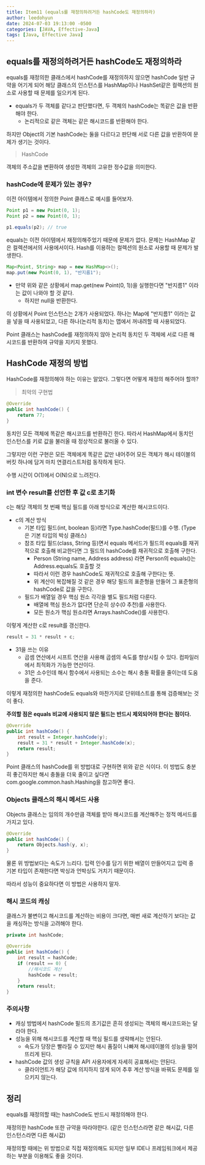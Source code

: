```yaml
---
title: Item11 (equals를 재정의하려거든 hashCode도 재정의하라)
author: leedohyun
date: 2024-07-03 19:13:00 -0500
categories: [JAVA, Effective-Java]
tags: [Java, Effective Java]
---
```


## equals를 재정의하려거든 hashCode도 재정의하라

equals를 재정의한 클래스에서 hashCode를 재정의하지 않으면 hashCode 일반 규약을 어기게 되어 해당 클래스의 인스턴스를 HashMap이나 HashSet같은 컬렉션의 원소로 사용할 때 문제를 일으키게 된다.

- equals가 두 객체를 같다고 판단했다면, 두 객체의 hashCode는 똑같은 값을 반환해야 한다.
	- 논리적으로 같은 객체는 같은 해시코드를 반환해야 한다.

하지만 Object의 기본 hashCode는 둘을 다르다고 판단해 서로 다른 값을 반환하여 문제가 생기는 것이다.

> HashCode

객체의 주소값을 변환하여 생성한 객체의 고유한 정수값을 의미한다.

### hashCode에 문제가 있는 경우?

이전 아이템에서 정의한 Point 클래스로 예시를 들어보자.

```java
Point p1 = new Point(0, 1);
Point p2 = new Point(0, 1);

p1.equals(p2); // true
```

equals는 이전 아이템에서 재정의해주었기 때문에 문제가 없다. 문제는 HashMap 같은 컬렉션에서의 사용에서이다. Hash를 이용하는 컬렉션의 원소로 사용할 때 문제가 발생한다.

```java
Map<Point, String> map = new HashMap<>();
map.put(new Point(0, 1), "반지름1");
```

- 만약 위와 같은 상황에서 map.get(new Point(0, 1))을 실행한다면 "반지름1" 이라는 값이 나와야 할 것 같다.
	- 하지만 null을 반환한다.

이 상황에서 Point 인스턴스는 2개가 사용되었다. 하나는 Map에 "반지름1" 이라는 값을 넣을 때 사용되었고, 다른 하나(논리적 동치)는 맵에서 꺼내려할 때 사용되었다.

Point 클래스는 hashCode를 재정의하지 않아 논리적 동치인 두 객체에 서로 다른 해시코드를 반환하여 규약을 지키지 못했다.

## HashCode 재정의 방법

HashCode를 재정의해야 하는 이유는 알았다. 그렇다면 어떻게 재정의 해주어야 할까?

> 최악의 구현법

```java
@Override
public int hashCode() {
	return 77;
}
```

동치인 모든 객체에 똑같은 해시코드를 반환하긴 한다. 따라서 HashMap에서 동치인 인스턴스를 키로 값을 불러올 때 정상적으로 불러올 수 있다.

그렇지만 이런 구현은 모든 객체에게 똑같은 값만 내어주어 모든 객체가 해시 테이블의 버킷 하나에 담겨 마치 연결리스트처럼 동작하게 된다.

수행 시간이 O(1)에서 O(N)으로 느려진다.

### int 변수 result를 선언한 후 값 c로 초기화

c는 해당 객체의 첫 번째 핵심 필드를 아래 방식으로 계산한 해시코드이다.

- c의 계산 방식
	- 기본 타입 필드(int, boolean 등)라면 Type.hashCode(필드)를 수행. (Type은 기본 타입의 박싱 클래스)
	- 참조 타입 필드(class, String 등)면서 equals 메서드가 필드의 equals를 재귀적으로 호출해 비교한다면 그 필드의 hashCode를 재귀적으로 호출해 구한다.
		- Person (String name, Address address) 라면 Person의 equals()는 Address.equals도 호출할 것
		- 따라서 이런 경우 hashCode도 재귀적으로 호출해 구한다는 뜻.
		- 위 계산이 복잡해질 것 같은 경우 해당 필드의 표준형을 만들어 그 표준형의 hashCode로 값을 구한다. 
	- 필드가 배열일 경우 핵심 원소 각각을 별도 필드처럼 다룬다.
		- 배열에 핵심 원소가 없다면 단순히 상수(0 추천)를 사용한다.
		- 모든 원소가 핵심 원소라면 Arrays.hashCode()를 사용한다.

이렇게 계산한 c로 result를 갱신한다.

```java
result = 31 * result + c;
```

- 31을 쓰는 이유
	- 곱셈 연산에서 시프트 연산을 사용해 곱셈의 속도를 향상시킬 수 있다. 컴파일러에서 최적화가 가능한 연산이다.
	- 31은 소수인데 해시 함수에서 사용되는 소수는 해시 충돌 확률을 줄이는데 도움을 준다.

이렇게 재정의한 hashCode도 equals와 마찬가지로 단위테스트를 통해 검증해보는 것이 좋다.

**주의할 점은 equals 비교에 사용되지 않은 필드는 반드시 제외되어야 한다는 점이다.**

```java
@Override 
public int hashCode() { 
	int result = Integer.hashCode(y); 
	result = 31 * result + Integer.hashCode(x); 
	return result; 
}
```

Point 클래스의 hashCode를 위 방법대로 구현하면 위와 같은 식이다. 이 방법도 충분히 좋긴하지만 해시 충돌을 더욱 줄이고 싶다면 com.google.common.hash.Hashing을 참고하면 좋다.

### Objects 클래스의 해시 메서드 사용

Objects 클래스는 임의의 개수만큼 객체를 받아 해시코드를 계산해주는 정적 메서드를 가지고 있다.

```java
@Override
public int hashCode() {
	return Objects.hash(y, x);
}
```

물론 위 방법보다는 속도가 느리다. 입력 인수를 담기 위한 배열이 만들어지고 입력 중 기본 타입이 존재한다면 박싱과 언박싱도 거치기 때문이다.

따라서 성능이 중요하다면 이 방법은 사용하지 말자.

### 해시 코드의 캐싱

클래스가 불변이고 해시코드를 계산하는 비용이 크다면, 매번 새로 계산하기 보다는 값을 캐싱하는 방식을 고려해야 한다.

```java
private int hashCode;

@Override
public int hashCode() {
	int result = hashCode;
	if (result == 0) {
		//해시코드 계산
		hashCode = result;
	}
	return result;
}
```

### 주의사항

- 캐싱 방법에서 hashCode 필드의 초기값은 흔히 생성되는 객체의 해시코드와는 달라야 한다.
- 성능을 위해 해시코드를 계산할 때 핵심 필드를 생략해서는 안된다.
	- 속도가 당장은 빨라질 수 있지만 해시 품질이 나빠져 해시테이블의 성능을 떨어뜨리게 된다.
- hashCode 값의 생성 규칙을 API 사용자에게 자세히 공표해서는 안된다.
	- 클라이언트가 해당 값에 의지하지 않게 되어 추후 계산 방식을 바꿔도 문제를 일으키지 않는다.

## 정리

equals를 재정의할 때는 hashCode도 반드시 재정의해야 한다.

재정의한 hashCode 또한 규약을 따라야한다. (같은 인스턴스라면 같은 해시값, 다른 인스턴스라면 다른 해시값) 

재정의할 때에는 위 방법으로 직접 재정의해도 되지만 일부 IDE나 프레임워크에서 제공하는 부분을 이용해도 좋을 것이다.